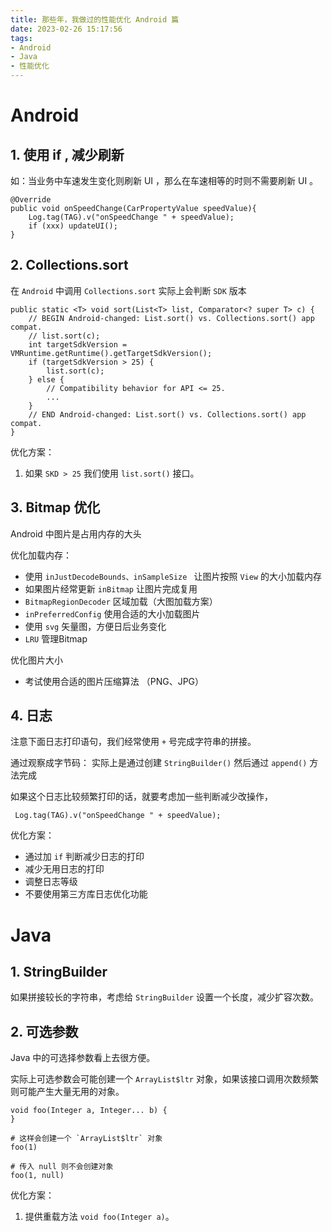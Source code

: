 ```yaml
---
title: 那些年，我做过的性能优化 Android 篇
date: 2023-02-26 15:17:56
tags:
- Android
- Java
- 性能优化
---
```



# Android
## 1. 使用 if , 减少刷新
如：当业务中车速发生变化则刷新 UI ，那么在车速相等的时则不需要刷新 UI 。
```
@Override
public void onSpeedChange(CarPropertyValue speedValue){
    Log.tag(TAG).v("onSpeedChange " + speedValue);
    if (xxx) updateUI();
}
```

## 2. Collections.sort
在 `Android` 中调用 `Collections.sort` 实际上会判断 `SDK` 版本

```
public static <T> void sort(List<T> list, Comparator<? super T> c) {
    // BEGIN Android-changed: List.sort() vs. Collections.sort() app compat.
    // list.sort(c);
    int targetSdkVersion = VMRuntime.getRuntime().getTargetSdkVersion();
    if (targetSdkVersion > 25) {
        list.sort(c);
    } else {
        // Compatibility behavior for API <= 25. 
        ...
    }
    // END Android-changed: List.sort() vs. Collections.sort() app compat.
}
```
优化方案：
1. 如果 `SKD > 25` 我们使用 `list.sort()` 接口。

## 3. Bitmap 优化
Android 中图片是占用内存的大头

优化加载内存：
- 使用 `inJustDecodeBounds、inSampleSize ` 让图片按照 `View` 的大小加载内存
- 如果图片经常更新 `inBitmap` 让图片完成复用
- `BitmapRegionDecoder` 区域加载（大图加载方案）
- `inPreferredConfig` 使用合适的大小加载图片
- 使用 `svg` 矢量图，方便日后业务变化
- `LRU` 管理Bitmap

优化图片大小
- 考试使用合适的图片压缩算法 （PNG、JPG）

## 4. 日志
注意下面日志打印语句，我们经常使用 `+` 号完成字符串的拼接。

通过观察成字节码：
实际上是通过创建 `StringBuilder()` 然后通过 `append()` 方法完成

如果这个日志比较频繁打印的话，就要考虑加一些判断减少改操作，
```
 Log.tag(TAG).v("onSpeedChange " + speedValue);
```
优化方案：
- 通过加 `if` 判断减少日志的打印
- 减少无用日志的打印
- 调整日志等级
- 不要使用第三方库日志优化功能

# Java

## 1. StringBuilder
如果拼接较长的字符串，考虑给 `StringBuilder` 设置一个长度，减少扩容次数。

## 2. 可选参数

Java 中的可选择参数看上去很方便。

实际上可选参数会可能创建一个 `ArrayList$ltr` 对象，如果该接口调用次数频繁则可能产生大量无用的对象。
```
void foo(Integer a, Integer... b) {
}

# 这样会创建一个 `ArrayList$ltr` 对象
foo(1)

# 传入 null 则不会创建对象
foo(1, null)
```
优化方案：
1. 提供重载方法 `void foo(Integer a)`。


